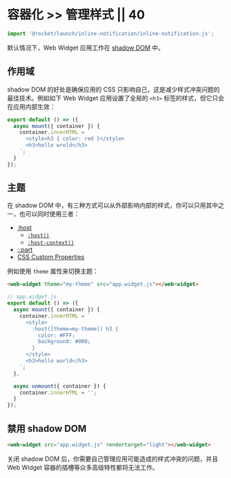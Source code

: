 # 容器化 >> 管理样式 || 40

```js script
import '@rocket/launch/inline-notification/inline-notification.js';
```

默认情况下，Web Widget 应用工作在 [shadow DOM](https://developer.mozilla.org/en-US/docs/Web/Web_Components/Using_shadow_DOM) 中。

## 作用域

shadow DOM 的好处是确保应用的 CSS 只影响自己，这是减少样式冲突问题的最佳技术。例如如下 Web Widget 应用设置了全局的 `<h3>` 标签的样式，但它只会在应用内部生效：

```js
export default () => ({
  async mount({ container }) {
    container.innerHTML = `
      <style>h3 { color: red }</style>
      <h3>hello wrold</h3>
    `;
  }
});
```

## 主题

在 shadow DOM 中，有三种方式可以从外部影响内部的样式，你可以只用其中之一，也可以同时使用三者：

* [:host](https://developer.mozilla.org/en-US/docs/Web/CSS/:host)
  * [`:host()`](https://developer.mozilla.org/en-US/docs/Web/CSS/:host())
  * [`:host-context()`](https://developer.mozilla.org/en-US/docs/Web/CSS/:host-context())
* [::part](https://developer.mozilla.org/en-US/docs/Web/CSS/::part)
* [CSS Custom Properties](https://developer.mozilla.org/en-US/docs/Web/CSS/Using_CSS_custom_properties)

例如使用 `theme` 属性来切换主题：

```html
<web-widget theme="my-theme" src="app.widget.js"></web-widget>
```

```js
// app.widget.js
export default () => ({
  async mount({ container }) {
    container.innerHTML = `
      <style>
        :host([theme=my-theme]) h3 {
          color: #FFF;
          background: #000;
        }
      </style>
      <h3>hello world</h3>
    `;
  },

  async unmount({ container }) {
    container.innerHTML = '';
  }
});
```

## 禁用 shadow DOM

```html
<web-widget src="app.widget.js" rendertarget="light"></web-widget>
```

<inline-notification type="warning">

关闭 shadow DOM 后，你需要自己管理应用可能造成的样式冲突的问题，并且 Web Widget 容器的插槽等众多高级特性都将无法工作。

</inline-notification>

